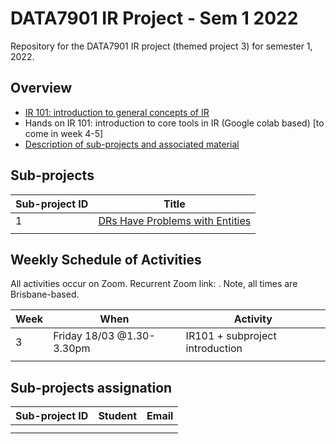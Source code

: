 # DATA7901 IR Project - Sem 1 2022
Repository for the DATA7901 IR project (themed project 3) for semester 1, 2022.


## Overview

- [IR 101: introduction to general concepts of IR](https://github.com/ielab/DATA7901-IR-project-2022-sem1/blob/main/IR101/IR101.pdf)
- Hands on IR 101: introduction to core tools in IR (Google colab based) [to come in week 4-5]
- [Description of sub-projects and associated material](https://github.com/ielab/DATA7901-IR-project-2022-sem1/tree/main/sub-projects)


## Sub-projects

| Sub-project ID | Title                             |
|----------------|-----------------------------------|
|       1        | [DRs Have Problems with Entities](https://github.com/ielab/DATA7901-IR-project-2022-sem1/tree/main/sub-projects/1)   |
|                |                                   |



## Weekly Schedule of Activities

All activities occur on Zoom. Recurrent Zoom link: .
Note, all times are Brisbane-based.

| Week | When                         | Activity |
|------|------------------------------|----------------------------------------|
|  3   | Friday 18/03 @1.30-3.30pm    |IR101 + subproject introduction         |
|      |                              |                                        |

## Sub-projects assignation

| Sub-project ID | Student | Email |
|----------------|---------|-------|
|                |         |       |
|                |         |       |
